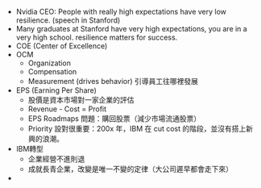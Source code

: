 
* Nvidia CEO: People with really high expectations have very low resilience. (speech in Stanford)
* Many graduates at Stanford have very high expectations, you are in a very high school. resilience matters for success.
* COE (Center of Excellence)
* OCM
	* Organization 
	* Compensation
	* Measurement (drives behavior) 引導員工往哪裡發展
* EPS (Earning Per Share)
	* 股價是資本市場對一家企業的評估
	* Revenue - Cost = Profit
	* EPS Roadmaps 問題：購回股票（減少市場流通股票）
	* Priority 設對很重要：200x 年，IBM 在 cut cost 的階段，並沒有搭上新興的浪潮。
* IBM轉型
	* 企業經營不進則退
	* 成就長青企業，改變是唯一不變的定律（大公司遲早都會走下來）
* 